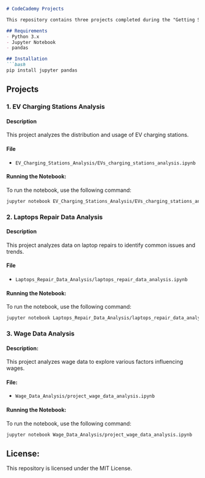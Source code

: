 ```markdown
# CodeCademy Projects

This repository contains three projects completed during the "Getting Started with Python for Data Science" course on CodeCademy. Each project is located in its own directory and includes a Jupyter notebook file for analysis.

## Requirements
- Python 3.x
- Jupyter Notebook
- pandas

## Installation
```bash
pip install jupyter pandas
```

## Projects

### 1. EV Charging Stations Analysis

#### Description

This project analyzes the distribution and usage of EV charging stations.

#### File
- `EV_Charging_Stations_Analysis/EVs_charging_stations_analysis.ipynb`

#### Running the Notebook:
To run the notebook, use the following command:
```bash
jupyter notebook EV_Charging_Stations_Analysis/EVs_charging_stations_analysis.ipynb
```

### 2. Laptops Repair Data Analysis

#### Description

This project analyzes data on laptop repairs to identify common issues and trends.

#### File
- `Laptops_Repair_Data_Analysis/laptops_repair_data_analysis.ipynb`

#### Running the Notebook:

To run the notebook, use the following command:
```bash
jupyter notebook Laptops_Repair_Data_Analysis/laptops_repair_data_analysis.ipynb
```

### 3. Wage Data Analysis

#### Description:

This project analyzes wage data to explore various factors influencing wages.

#### File:
- `Wage_Data_Analysis/project_wage_data_analysis.ipynb`

#### Running the Notebook:

To run the notebook, use the following command:
```bash
jupyter notebook Wage_Data_Analysis/project_wage_data_analysis.ipynb
```

## License:
This repository is licensed under the MIT License.
```
